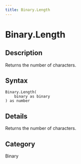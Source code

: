 ```yaml
---
title: Binary.Length
---
```


# Binary.Length


## Description

Returns the number of characters.


## Syntax

```powerquery
Binary.Length(
    binary as binary
) as number
```


## Details

Returns the number of characters.



## Category
Binary
